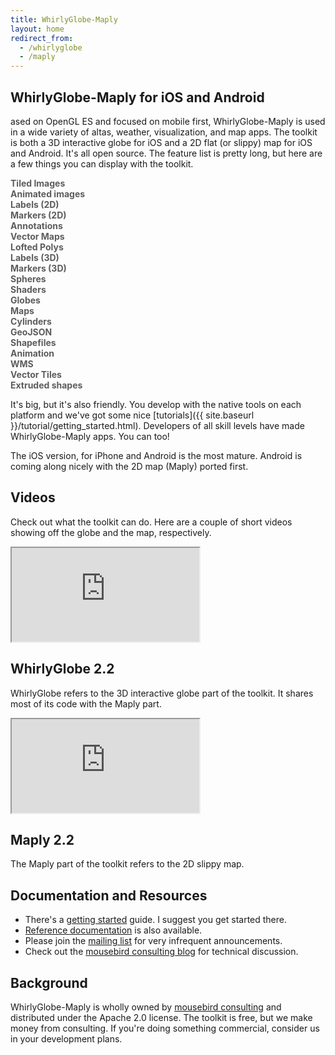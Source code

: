 ```yaml
---
title: WhirlyGlobe-Maply
layout: home
redirect_from:
  - /whirlyglobe
  - /maply
---
```


## WhirlyGlobe-Maply for iOS and Android

ased on OpenGL ES and focused on mobile first, WhirlyGlobe-Maply is used in a wide variety of altas, weather, visualization, and map apps.  The toolkit is both a 3D interactive globe for iOS and a 2D flat (or slippy) map for iOS and Android.  It's all open source.
The feature list is pretty long, but here are a few things you can display with the toolkit.

<div class="row" style="margin-bottom:10pt">
<div class="col-sm-3">
<b style="opacity:0.7;">Tiled Images</b>
</div>
<div class="col-sm-3">
<b style="opacity:0.7;">Animated images</b>
</div>
<div class="col-sm-3">
<b style="opacity:0.7;">Labels (2D)</b>
</div>
<div class="col-sm-3">
<b style="opacity:0.7;">Markers (2D)</b>
</div>
<div class="col-sm-3">
<b style="opacity:0.7;">Annotations</b>
</div>
<div class="col-sm-3">
<b style="opacity:0.7;">Vector Maps</b>
</div>
<div class="col-sm-3">
<b style="opacity:0.7;">Lofted Polys</b>
</div>
<div class="col-sm-3">
<b style="opacity:0.7;">Labels (3D)</b>
</div>
<div class="col-sm-3">
<b style="opacity:0.7;">Markers (3D)</b>
</div>
<div class="col-sm-3">
<b style="opacity:0.7;">Spheres</b>
</div>
<div class="col-sm-3">
<b style="opacity:0.7;">Shaders</b>
</div>
<div class="col-sm-3">
<b style="opacity:0.7;">Globes</b>
</div>
<div class="col-sm-3">
<b style="opacity:0.7;">Maps</b>
</div>
<div class="col-sm-3">
<b style="opacity:0.7;">Cylinders</b>
</div>
<div class="col-sm-3">
<b style="opacity:0.7;">GeoJSON</b>
</div>
<div class="col-sm-3">
<b style="opacity:0.7;">Shapefiles</b>
</div>
<div class="col-sm-3">
<b style="opacity:0.7;">Animation</b>
</div>
<div class="col-sm-3">
<b style="opacity:0.7;">WMS</b>
</div>
<div class="col-sm-3">
<b style="opacity:0.7;">Vector Tiles</b>
</div>
<div class="col-sm-3">
<b style="opacity:0.7;">Extruded shapes</b>
</div>
</div>


It's big, but it's also friendly.  You develop with the native tools on each platform and we've got some nice [tutorials]({{ site.baseurl }}/tutorial/getting_started.html).  Developers of all skill levels have made WhirlyGlobe-Maply apps.  You can too!

The iOS version, for iPhone and Android is the most mature.  Android is coming along nicely with the 2D map (Maply) ported first.

## Videos

Check out what the toolkit can do.  Here are a couple of short videos showing off the globe and the map, respectively.

<div class="row">
  <div class="col-sm-6">
    <div class="embed-responsive embed-responsive-4by3">
      <iframe src="http://www.youtube.com/embed/rprzbSwqE2Y?feature=player_embedded" allowfullscreen></iframe>
    </div>
    <div class="video-caption">
      <h2>WhirlyGlobe 2.2</h2>
      <p>
        WhirlyGlobe refers to the 3D interactive globe part of the toolkit. It shares most of its code with the Maply part.
      </p>
    </div>
  </div>

  <div class="col-sm-6">
    <div class="embed-responsive embed-responsive-4by3">
      <iframe src="https://www.youtube.com/embed/YTBSl4Cok9A?feature=player_embedded" allowfullscreen></iframe>
    </div>
    <div class="video-caption">
      <h2>Maply 2.2</h2>
      <p>
        The Maply part of the toolkit refers to the 2D slippy map.
      </p>
    </div>
  </div>
</div>

## Documentation and Resources

<ul class="docs-and-resources">
  <li class="arrow">There's a <a href="{{ site.baseurl }}/tutorial/getting_started.html">getting started</a> guide. I suggest you get started there.</li>
  <li class="doc"><a href="{{ site.baseurl }}/reference/reference.html">Reference documentation</a> is also available.</li>
  <li class="mail">Please join the <a href="http://eepurl.com/D30CD" target="_blank">mailing list</a> for very infrequent announcements.</li>
  <li class="mousebird">Check out the <a href="http://mousebirdconsulting.blogspot.com/" target="_blank">mousebird consulting blog</a> for technical discussion.</li>
</ul>

## Background

WhirlyGlobe-Maply is wholly owned by <a href="http://www.mousebirdconsulting.com/" target="_blank">mousebird consulting</a> and distributed under the Apache 2.0 license. The toolkit is free, but we make money from consulting. If you're doing something commercial, consider us in your development plans.

